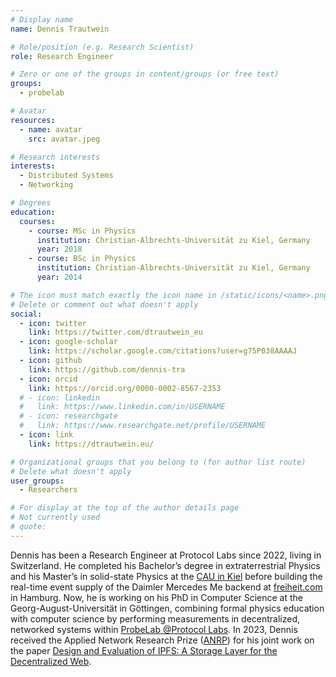 ```yaml
---
# Display name
name: Dennis Trautwein

# Role/position (e.g. Research Scientist)
role: Research Engineer

# Zero or one of the groups in content/groups (or free text)
groups:
  - probelab

# Avatar
resources:
  - name: avatar
    src: avatar.jpeg

# Research interests
interests:
  - Distributed Systems
  - Networking

# Degrees
education:
  courses:
    - course: MSc in Physics
      institution: Christian-Albrechts-Universität zu Kiel, Germany
      year: 2018
    - course: BSc in Physics
      institution: Christian-Albrechts-Universität zu Kiel, Germany
      year: 2014

# The icon must match exactly the icon name in /static/icons/<name>.png
# Delete or comment out what doesn't apply
social:
  - icon: twitter
    link: https://twitter.com/dtrautwein_eu
  - icon: google-scholar
    link: https://scholar.google.com/citations?user=g75P038AAAAJ
  - icon: github
    link: https://github.com/dennis-tra
  - icon: orcid
    link: https://orcid.org/0000-0002-8567-2353
  # - icon: linkedin
  #   link: https://www.linkedin.com/in/USERNAME
  # - icon: researchgate
  #   link: https://www.researchgate.net/profile/USERNAME
  - icon: link
    link: https://dtrautwein.eu/

# Organizational groups that you belong to (for author list route)
# Delete what doesn't apply
user_groups:
  - Researchers

# For display at the top of the author details page
# Not currently used
# quote:
---
```


Dennis has been a Research Engineer at Protocol Labs since 2022, living in Switzerland. He completed his Bachelor’s degree in extraterrestrial Physics and his Master’s in solid-state Physics at the [CAU in Kiel](https://www.uni-kiel.de/) before building the real-time event supply of the Daimler Mercedes Me backend at [freiheit.com](https://freiheit.com/) in Hamburg. Now, he is working on his PhD in Computer Science at the Georg-August-Universität in Göttingen, combining formal physics education with computer science by performing measurements in decentralized, networked systems within [ProbeLab @Protocol Labs](/groups/probelab/). In 2023, Dennis received the Applied Network Research Prize ([ANRP](https://irtf.org/anrp/)) for his joint work on the paper [Design and Evaluation of IPFS: A Storage Layer for the Decentralized Web](/publications/design-and-evaluation-of-ipfs-a-storage-layer-for-the-decentralized-web/).
